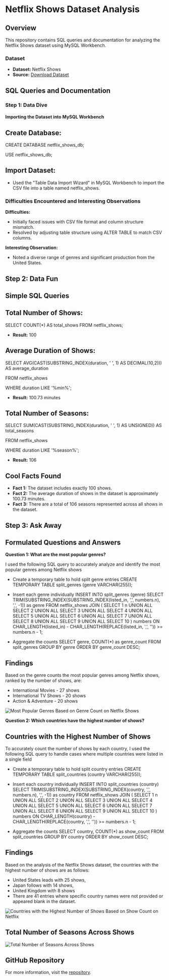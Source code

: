# Netflix Shows Dataset Analysis

## Overview

This repository contains SQL queries and documentation for analyzing the Netflix Shows dataset using MySQL Workbench.

### Dataset

- **Dataset:** Netflix Shows
- **Source:** [Download Dataset](https://drive.google.com/file/d/1Cth8F5M7smd4uqE7QNX6vHBSOdK_eank/view)

## SQL Queries and Documentation

### Step 1: Data Dive

#### Importing the Dataset into MySQL Workbench

## Create Database:

CREATE DATABASE netflix_shows_db;

USE netflix_shows_db;

## Import Dataset:

- Used the "Table Data Import Wizard" in MySQL Workbench to import the CSV file into a table named netflix_shows.

### Difficulties Encountered and Interesting Observations

**Difficulties:**
- Initially faced issues with CSV file format and column structure mismatch.
- Resolved by adjusting table structure using ALTER TABLE to match CSV columns.

**Interesting Observation:**
- Noted a diverse range of genres and significant production from the United States.

## Step 2: Data Fun

## Simple SQL Queries

## Total Number of Shows:

SELECT COUNT(*) AS total_shows FROM netflix_shows;

- **Result:** 100

## Average Duration of Shows:

SELECT AVG(CAST(SUBSTRING_INDEX(duration, ' ', 1) AS DECIMAL(10,2))) AS average_duration

FROM netflix_shows

WHERE duration LIKE '%min%';

- **Result:** 100.73 minutes

## Total Number of Seasons:

SELECT SUM(CAST(SUBSTRING_INDEX(duration, ' ', 1) AS UNSIGNED)) AS total_seasons

FROM netflix_shows

WHERE duration LIKE '%season%';

- **Result:** 106

## Cool Facts Found

- **Fact 1:** The dataset includes exactly 100 shows.
- **Fact 2:** The average duration of shows in the dataset is approximately 100.73 minutes.
- **Fact 3:** There are a total of 106 seasons represented across all shows in the dataset.

## Step 3: Ask Away

## Formulated Questions and Answers

**Question 1: What are the most popular genres?**

I used the following SQL query to accurately analyze and identify the most popular genres among Netflix shows

 - Create a temporary table to hold split genre entries
CREATE TEMPORARY TABLE split_genres (genre VARCHAR(255));

- Insert each genre individually
INSERT INTO split_genres (genre)
SELECT TRIM(SUBSTRING_INDEX(SUBSTRING_INDEX(listed_in, ',', numbers.n), ',', -1)) as genre
FROM netflix_shows
JOIN (
    SELECT 1 n UNION ALL SELECT 2 UNION ALL SELECT 3 UNION ALL SELECT 4
    UNION ALL SELECT 5 UNION ALL SELECT 6 UNION ALL SELECT 7 UNION ALL SELECT 8
    UNION ALL SELECT 9 UNION ALL SELECT 10
) numbers ON CHAR_LENGTH(listed_in) - CHAR_LENGTH(REPLACE(listed_in, ',', '')) >= numbers.n - 1;

-  Aggregate the counts
SELECT genre, COUNT(*) as genre_count
FROM split_genres
GROUP BY genre
ORDER BY genre_count DESC;

## Findings
Based on the genre counts the most popular genres among Netflix shows, ranked by the number of shows, are:
 - International Movies - 27 shows
 - International TV Shows - 20 shows
 - Action & Adventure - 20 shows

![Most Popular Genres Based on Genre Count on Netflix Shows](images/genre_count_chart.jpg)

**Question 2: Which countries have the highest number of shows?**

## Countries with the Highest Number of Shows

To accurately count the number of shows by each country, I used the following SQL query to handle cases where multiple countries were listed in a single field

- Create a temporary table to hold split country entries
CREATE TEMPORARY TABLE split_countries (country VARCHAR(255));

- Insert each country individually
INSERT INTO split_countries (country)
SELECT TRIM(SUBSTRING_INDEX(SUBSTRING_INDEX(country, ',', numbers.n), ',', -1)) as country
FROM netflix_shows
JOIN (
    SELECT 1 n UNION ALL SELECT 2 UNION ALL SELECT 3 UNION ALL SELECT 4
    UNION ALL SELECT 5 UNION ALL SELECT 6 UNION ALL SELECT 7 UNION ALL SELECT 8
    UNION ALL SELECT 9 UNION ALL SELECT 10
) numbers ON CHAR_LENGTH(country) - CHAR_LENGTH(REPLACE(country, ',', '')) >= numbers.n - 1;

- Aggregate the counts
SELECT country, COUNT(*) as show_count
FROM split_countries
GROUP BY country
ORDER BY show_count DESC;

## Findings
Based on the analysis of the Netflix Shows dataset, the countries with the highest number of shows are as follows: 
 - United States leads with 25 shows, 
 - Japan follows with 14 shows, 
 - United Kingdom with 8 shows
- There are 41 entries where specific country names were not provided or appeared blank in the dataset.

![Countries with the Highest Number of Shows Based on Show Count on Netflix](images/country_show_count_chart.jpg)

## Total Number of Seasons Across Shows

![Total Number of Seasons Across Shows](images/total_seasons_chart.jpg)

## GitHub Repository

For more information, visit the [repository](https://github.com/ClemenceKyende/Database-Assignment.git).
